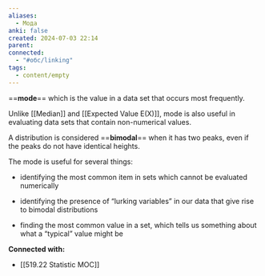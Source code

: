 ```yaml
---
aliases:
  - Мода
anki: false
created: 2024-07-03 22:14
parent: 
connected:
  - "#обс/linking"
tags:
  - content/empty
---
```



==**mode**== which is the value in a data set that occurs most frequently.

Unlike [[Median]] and [[Expected Value E(X)]], mode is also useful in evaluating data sets that contain non-numerical values.

A distribution is considered ==**bimodal**== when it has two peaks, even if the peaks do not have identical heights.


The mode is useful for several things:

- identifying the most common item in sets which cannot be evaluated numerically
    
- identifying the presence of “lurking variables” in our data that give rise to bimodal distributions
    
- finding the most common value in a set, which tells us something about what a “typical” value might be




**Connected with:**
- [[519.22 Statistic MOC]]


